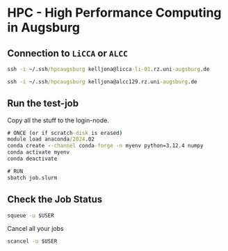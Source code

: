 # HPC - High Performance Computing in Augsburg

## Connection to `LiCCA` or `ALCC`

```cmd
ssh -i ~/.ssh/hpcaugsburg kelljona@licca-li-01.rz.uni-augsburg.de

ssh -i ~/.ssh/hpcaugsburg kelljona@alcc129.rz.uni-augsburg.de
```

## Run the test-job

Copy all the stuff to the login-node.

```cmd
# ONCE (or if scratch-disk is erased)
module load anaconda/2024.02
conda create --channel conda-forge -n myenv python=3.12.4 numpy
conda activate myenv
conda deactivate

# RUN
sbatch job.slurm
```

## Check the Job Status

```cmd
squeue -u $USER
```

Cancel all your jobs

```cmd
scancel -u $USER
```
